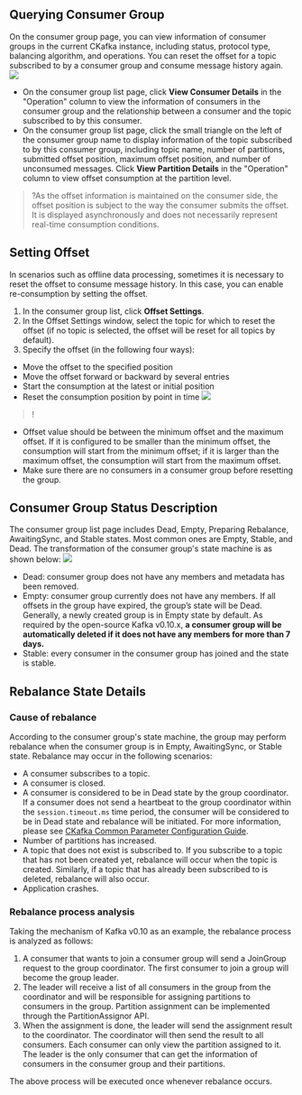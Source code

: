## Querying Consumer Group
On the consumer group page, you can view information of consumer groups in the current CKafka instance, including status, protocol type, balancing algorithm, and operations. You can reset the offset for a topic subscribed to by a consumer group and consume message history again.
![](https://main.qcloudimg.com/raw/eaeeac6122be7335ba6d632aa940f5c4.png)
- On the consumer group list page, click **View Consumer Details** in the "Operation" column to view the information of consumers in the consumer group and the relationship between a consumer and the topic subscribed to by this consumer.
- On the consumer group list page, click the small triangle on the left of the consumer group name to display information of the topic subscribed to by this consumer group, including topic name, number of partitions, submitted offset position, maximum offset position, and number of unconsumed messages. Click **View Partition Details** in the "Operation" column to view offset consumption at the partition level.

>?As the offset information is maintained on the consumer side, the offset position is subject to the way the consumer submits the offset. It is displayed asynchronously and does not necessarily represent real-time consumption conditions.

## Setting Offset 
In scenarios such as offline data processing, sometimes it is necessary to reset the offset to consume message history. In this case, you can enable re-consumption by setting the offset.
1. In the consumer group list, click **Offset Settings**.
2. In the Offset Settings window, select the topic for which to reset the offset (if no topic is selected, the offset will be reset for all topics by default).
3. Specify the offset (in the following four ways):
 - Move the offset to the specified position
 - Move the offset forward or backward by several entries
 - Start the consumption at the latest or initial position
 - Reset the consumption position by point in time
![](https://main.qcloudimg.com/raw/cd3bc2bfb415909c6e666e5978ecc665.png)

>!
- Offset value should be between the minimum offset and the maximum offset. If it is configured to be smaller than the minimum offset, the consumption will start from the minimum offset; if it is larger than the maximum offset, the consumption will start from the maximum offset.
- Make sure there are no consumers in a consumer group before resetting the group.



## Consumer Group Status Description
The consumer group list page includes Dead, Empty, Preparing Rebalance, AwaitingSync, and Stable states. Most common ones are Empty, Stable, and Dead. The transformation of the consumer group's state machine is as shown below:
![](https://main.qcloudimg.com/raw/f35cb27ac35bef4628df17427e46c912.jpg)
- Dead: consumer group does not have any members and metadata has been removed.
- Empty: consumer group currently does not have any members. If all offsets in the group have expired, the group’s state will be Dead. Generally, a newly created group is in Empty state by default.
As required by the open-source Kafka v0.10.x, **a consumer group will be automatically deleted if it does not have any members for more than 7 days.**
- Stable: every consumer in the consumer group has joined and the state is stable.

## Rebalance State Details
### Cause of rebalance
According to the consumer group's state machine, the group may perform rebalance when the consumer group is in Empty, AwaitingSync, or Stable state. Rebalance may occur in the following scenarios:
- A consumer subscribes to a topic.
- A consumer is closed.
- A consumer is considered to be in Dead state by the group coordinator.
If a consumer does not send a heartbeat to the group coordinator within the `session.timeout.ms` time period, the consumer will be considered to be in Dead state and rebalance will be initiated. For more information, please see [CKafka Common Parameter Configuration Guide](https://intl.cloud.tencent.com/document/product/597/31588).
- Number of partitions has increased.
- A topic that does not exist is subscribed to.
If you subscribe to a topic that has not been created yet, rebalance will occur when the topic is created. Similarly, if a topic that has already been subscribed to is deleted, rebalance will also occur.
- Application crashes.

### Rebalance process analysis
Taking the mechanism of Kafka v0.10 as an example, the rebalance process is analyzed as follows:
1. A consumer that wants to join a consumer group will send a JoinGroup request to the group coordinator. The first consumer to join a group will become the group leader.
2. The leader will receive a list of all consumers in the group from the coordinator and will be responsible for assigning partitions to consumers in the group. Partition assignment can be implemented through the PartitionAssignor API.
3. When the assignment is done, the leader will send the assignment result to the coordinator. The coordinator will then send the result to all consumers.
Each consumer can only view the partition assigned to it. The leader is the only consumer that can get the information of consumers in the consumer group and their partitions.

The above process will be executed once whenever rebalance occurs.

